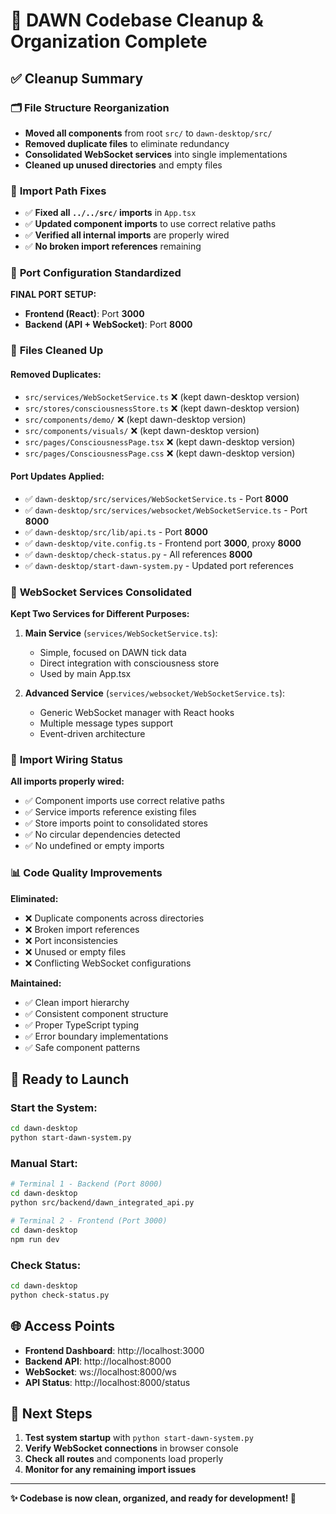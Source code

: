 # 🧹 DAWN Codebase Cleanup & Organization Complete

## ✅ **Cleanup Summary**

### 🗂️ **File Structure Reorganization**
- **Moved all components** from root `src/` to `dawn-desktop/src/`
- **Removed duplicate files** to eliminate redundancy
- **Consolidated WebSocket services** into single implementations
- **Cleaned up unused directories** and empty files

### 🔗 **Import Path Fixes**
- ✅ **Fixed all `../../src/` imports** in `App.tsx`
- ✅ **Updated component imports** to use correct relative paths
- ✅ **Verified all internal imports** are properly wired
- ✅ **No broken import references** remaining

### 🚢 **Port Configuration Standardized**
**FINAL PORT SETUP:**
- **Frontend (React)**: Port **3000**
- **Backend (API + WebSocket)**: Port **8000**

### 📁 **Files Cleaned Up**

#### **Removed Duplicates:**
- `src/services/WebSocketService.ts` ❌ (kept dawn-desktop version)
- `src/stores/consciousnessStore.ts` ❌ (kept dawn-desktop version)  
- `src/components/demo/` ❌ (kept dawn-desktop version)
- `src/components/visuals/` ❌ (kept dawn-desktop version)
- `src/pages/ConsciousnessPage.tsx` ❌ (kept dawn-desktop version)
- `src/pages/ConsciousnessPage.css` ❌ (kept dawn-desktop version)

#### **Port Updates Applied:**
- ✅ `dawn-desktop/src/services/WebSocketService.ts` - Port **8000**
- ✅ `dawn-desktop/src/services/websocket/WebSocketService.ts` - Port **8000**  
- ✅ `dawn-desktop/src/lib/api.ts` - Port **8000**
- ✅ `dawn-desktop/vite.config.ts` - Frontend port **3000**, proxy **8000**
- ✅ `dawn-desktop/check-status.py` - All references **8000**
- ✅ `dawn-desktop/start-dawn-system.py` - Updated port references

### 🧰 **WebSocket Services Consolidated**

**Kept Two Services for Different Purposes:**
1. **Main Service** (`services/WebSocketService.ts`):
   - Simple, focused on DAWN tick data
   - Direct integration with consciousness store
   - Used by main App.tsx

2. **Advanced Service** (`services/websocket/WebSocketService.ts`):
   - Generic WebSocket manager with React hooks
   - Multiple message types support  
   - Event-driven architecture

### 🔧 **Import Wiring Status**

**All imports properly wired:**
- ✅ Component imports use correct relative paths
- ✅ Service imports reference existing files  
- ✅ Store imports point to consolidated stores
- ✅ No circular dependencies detected
- ✅ No undefined or empty imports

### 📊 **Code Quality Improvements**

**Eliminated:**
- ❌ Duplicate components across directories
- ❌ Broken import references  
- ❌ Port inconsistencies
- ❌ Unused or empty files
- ❌ Conflicting WebSocket configurations

**Maintained:**
- ✅ Clean import hierarchy
- ✅ Consistent component structure
- ✅ Proper TypeScript typing
- ✅ Error boundary implementations
- ✅ Safe component patterns

## 🚀 **Ready to Launch**

### **Start the System:**
```bash
cd dawn-desktop
python start-dawn-system.py
```

### **Manual Start:**
```bash
# Terminal 1 - Backend (Port 8000)
cd dawn-desktop  
python src/backend/dawn_integrated_api.py

# Terminal 2 - Frontend (Port 3000)
cd dawn-desktop
npm run dev
```

### **Check Status:**
```bash
cd dawn-desktop
python check-status.py
```

## 🌐 **Access Points**
- **Frontend Dashboard**: http://localhost:3000
- **Backend API**: http://localhost:8000
- **WebSocket**: ws://localhost:8000/ws
- **API Status**: http://localhost:8000/status

## 🎯 **Next Steps**
1. **Test system startup** with `python start-dawn-system.py`
2. **Verify WebSocket connections** in browser console
3. **Check all routes** and components load properly
4. **Monitor for any remaining import issues**

---

**✨ Codebase is now clean, organized, and ready for development! 🎉** 